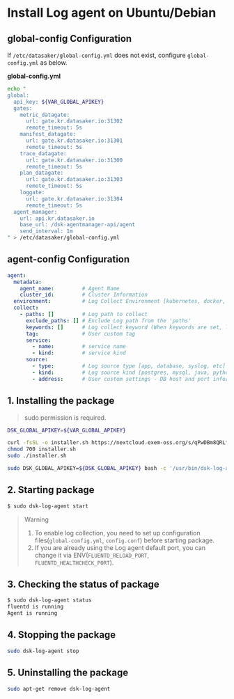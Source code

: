 # Install Log agent on Ubuntu/Debian

## global-config Configuration
If `/etc/datasaker/global-config.yml` does not exist, configure `global-config.yml` as below.

**global-config.yml**
```bash
echo "
global:
  api_key: ${VAR_GLOBAL_APIKEY}
  gates:
    metric_datagate:
      url: gate.kr.datasaker.io:31302
      remote_timeout: 5s
    manifest_datagate:
      url: gate.kr.datasaker.io:31301
      remote_timeout: 5s
    trace_datagate:
      url: gate.kr.datasaker.io:31300
      remote_timeout: 5s
    plan_datagate:
      url: gate.kr.datasaker.io:31303
      remote_timeout: 5s
    loggate:
      url: gate.kr.datasaker.io:31304
      remote_timeout: 5s
  agent_manager:
    url: api.kr.datasaker.io
    base_url: /dsk-agentmanager-api/agent
    send_interval: 1m
" > /etc/datasaker/global-config.yml
```

## agent-config Configuration

```yaml
agent:
  metadata:
    agent_name:         # Agent Name
    cluster_id:         # Cluster Information
  environment:          # Log Collect Environment [kubernetes, docker, etc]
  collect:
    - paths: []         # Log path to collect
      exclude_paths: [] # Exclude Log path from the 'paths'
      keywords: []      # Log collect keyword (When keywords are set, log messages containing the keywords are collected)
      tag:              # User custom tag
      service:
        - name:         # service name 
        - kind:         # service kind
      source:
        - type:         # Log source type [app, database, syslog, etc]
        - kind:         # Log source kind [postgres, mysql, java, python, go]
        - address:      # User custom settings - DB host and port information
```

## 1. Installing the package

> sudo permission is required.

<!-- 
example API Key : VAR_GLOBAL_APIKEY=1234567890abcdef1234567890abcdef
 -->
```bash
DSK_GLOBAL_APIKEY=${VAR_GLOBAL_APIKEY}

curl -fsSL -o installer.sh https://nextcloud.exem-oss.org/s/qPwDBm8QRLf7PGA/download/dsk-log-agent-install.sh
chmod 700 installer.sh
sudo ./installer.sh

sudo DSK_GLOBAL_APIKEY=${DSK_GLOBAL_APIKEY} bash -c '/usr/bin/dsk-log-agent init "'${DSK_GLOBAL_APIKEY}'" && sudo /usr/bin/dsk-log-agent start'
```

## 2. Starting package

```bash
$ sudo dsk-log-agent start
```

> Warning
> 1. To enable log collection, you need to set up configuration files(`global-config.yml`, `config.conf`) before starting package.
> 2. If you are already using the Log agent default port, you can change it via ENV(`FLUENTD_RELOAD_PORT`, `FLUENTD_HEALTHCHECK_PORT`).

## 3. Checking the status of package

```bash
$ sudo dsk-log-agent status
fluentd is running
Agent is running
```

## 4. Stopping the package

```bash
sudo dsk-log-agent stop
```

## 5. Uninstalling the package

```bash
sudo apt-get remove dsk-log-agent
```
